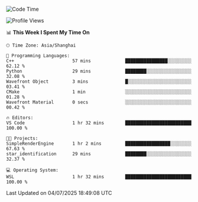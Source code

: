 <!--START_SECTION:waka-->
![Code Time](http://img.shields.io/badge/Code%20Time-3%2C023%20hrs%2033%20mins-blue)

![Profile Views](http://img.shields.io/badge/Profile%20Views-0-blue)

📊 **This Week I Spent My Time On** 

```text
🕑︎ Time Zone: Asia/Shanghai

💬 Programming Languages: 
C++                      57 mins             ████████████████░░░░░░░░░   62.12 % 
Python                   29 mins             ████████░░░░░░░░░░░░░░░░░   32.08 % 
Wavefront Object         3 mins              █░░░░░░░░░░░░░░░░░░░░░░░░   03.41 % 
CMake                    1 min               ░░░░░░░░░░░░░░░░░░░░░░░░░   01.28 % 
Wavefront Material       0 secs              ░░░░░░░░░░░░░░░░░░░░░░░░░   00.42 % 

🔥 Editors: 
VS Code                  1 hr 32 mins        █████████████████████████   100.00 % 

🐱‍💻 Projects: 
SimpleRenderEngine       1 hr 2 mins         █████████████████░░░░░░░░   67.63 % 
star_identification      29 mins             ████████░░░░░░░░░░░░░░░░░   32.37 % 

💻 Operating System: 
WSL                      1 hr 32 mins        █████████████████████████   100.00 % 
```


 Last Updated on 04/07/2025 18:49:08 UTC
<!--END_SECTION:waka-->